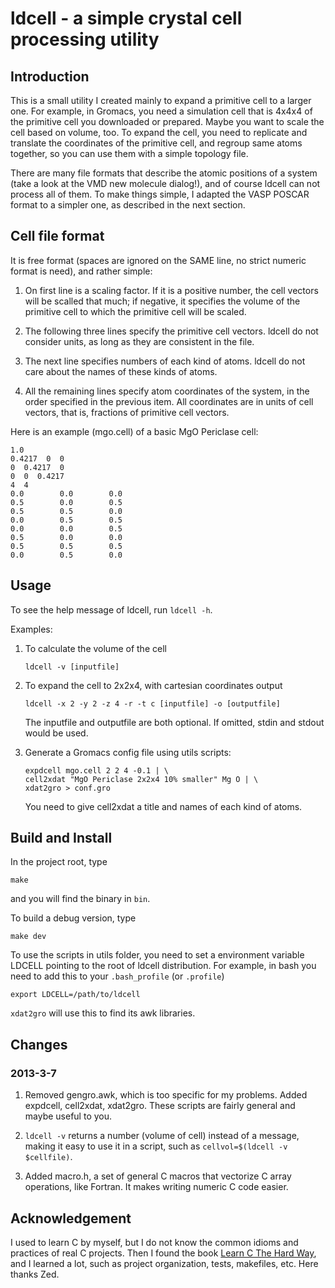 ldcell - a simple crystal cell processing utility
=================================================

Introduction
------------

This is a small utility I created mainly to expand a primitive cell to a larger
one. For example, in Gromacs, you need a simulation cell that is 4x4x4 of the
primitive cell you downloaded or prepared. Maybe you want to scale the cell
based on volume, too. To expand the cell, you need to replicate and translate
the coordinates of the primitive cell, and regroup same atoms together, so you
can use them with a simple topology file.

There are many file formats that describe the atomic positions of a system
(take a look at the VMD new molecule dialog!), and of course ldcell can not
process all of them. To make things simple, I adapted the VASP POSCAR format to
a simpler one, as described in the next section.

Cell file format
----------------

It is free format (spaces are ignored on the SAME line, no strict numeric
format is need), and rather simple:

1. On first line is a scaling factor. If it is a positive number, the cell
   vectors will be scalled that much; if negative, it specifies the volume of
   the primitive cell to which the primitive cell will be scaled.

2. The following three lines specify the primitive cell vectors. ldcell do not
   consider units, as long as they are consistent in the file.

3. The next line specifies numbers of each kind of atoms. ldcell do not care
   about the names of these kinds of atoms.

4. All the remaining lines specify atom coordinates of the system, in the order
   specified in the previous item. All coordinates are in units of cell
   vectors, that is, fractions of primitive cell vectors.

Here is an example (mgo.cell) of a basic MgO Periclase cell:

    1.0
    0.4217  0  0
    0  0.4217  0
    0  0  0.4217
    4  4
    0.0        0.0        0.0   
    0.5        0.0        0.5   
    0.5        0.5        0.0   
    0.0        0.5        0.5   
    0.0        0.0        0.5   
    0.5        0.0        0.0   
    0.5        0.5        0.5   
    0.0        0.5        0.0   

Usage
-----

To see the help message of ldcell, run `ldcell -h`.

Examples:

1.  To calculate the volume of the cell

        ldcell -v [inputfile]

2.  To expand the cell to 2x2x4, with cartesian coordinates output 
     
        ldcell -x 2 -y 2 -z 4 -r -t c [inputfile] -o [outputfile]

    The inputfile and outputfile are both optional. If omitted, stdin
    and stdout would be used.

3.  Generate a Gromacs config file using utils scripts:

        expdcell mgo.cell 2 2 4 -0.1 | \
        cell2xdat "MgO Periclase 2x2x4 10% smaller" Mg O | \
        xdat2gro > conf.gro

    You need to give cell2xdat a title and names of each kind of atoms.

Build and Install
-----------------

In the project root, type

    make

and you will find the binary in `bin`.

To build a debug version, type

    make dev

To use the scripts in utils folder, you need to set a environment
variable LDCELL pointing to the root of ldcell distribution. For example, in
bash you need to add this to your `.bash_profile` (or `.profile`)

    export LDCELL=/path/to/ldcell

`xdat2gro` will use this to find its awk libraries.

Changes
-------

### 2013-3-7

1.  Removed gengro.awk, which is too specific for my problems. Added expdcell,
    cell2xdat, xdat2gro. These scripts are fairly general and maybe useful to
    you.

2.  `ldcell -v` returns a number (volume of cell) instead of a message, making
    it easy to use it in a script, such as `cellvol=$(ldcell -v $cellfile)`.

3.  Added macro.h, a set of general C macros that vectorize C array operations,
    like Fortran. It makes writing numeric C code easier.

Acknowledgement
---------------

I used to learn C by myself, but I do not know the common idioms and practices
of real C projects. Then I found the book [Learn C The Hard
Way](http://c.learncodethehardway.org/book/), and I learned a lot, such as
project organization, tests, makefiles, etc. Here thanks Zed.
